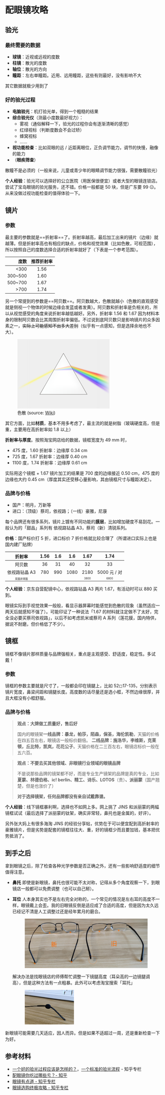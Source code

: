 # 配眼镜攻略

## 验光

### 最终需要的数据

- **球镜**：近视或远视的度数
- **柱镜**：散光的度数
- **轴位**：散光的方向
- **瞳距**：左右单瞳距。近用、远用瞳距，这些有则最好，没有影响不大

其它数据就极少用到了

### 好的验光过程

- **电脑验光**：机打验光单，得到一个粗糙的结果
- **综合验光仪**（测最小度数最好视力）：
  - 雾视（通俗解释一下，验光的过程你会有逐渐清晰的感觉）
  - 红绿视标（判断度数会不会过矫）
  - 蜂窝视标
  - ……
- **视功能检查**：比如双眼的远 / 近距离眼位，正负调节能力，调节的快慢，融像的能力
- （**眼疾筛查**）

散瞳不是必须的（一般来说，儿童或青少年的眼睛调节能力很强，需要散瞳验光）

**个人经验**：验光可以选择好的公立医院（用医保很便宜）或者大型的眼镜连锁店。尝试了宝岛眼镜的验光服务，还不错。价格一般都是 50 块，但是广东要 99 😑。从来没做过视功能检查的值得体验一下。

## 镜片

### 参数

最主要的参数就是==折射率==了。折射率越高，最后加工出来的镜片（边缘）就越薄。但是折射率高也有相应的缺点，价格和视觉效果（比如色散，可视范围），所以按照自己的度数选择合适的折射率就好了（下表是一个参考范围）。

|    度数 | 推荐折射率 |
| ------: | :--------: |
|    <300 |    1.56    |
| 300~500 |    1.60    |
| 500~700 |    1.67    |
|    >700 |    1.74    |

另一个常提到的参数是==阿贝数==。阿贝数越大，色散就越小（色散的直观感受就是侧视一个物体的时候边缘会发蓝或者发黄）。阿贝数和折射率是负相关的，所以从视觉感受的角度来说折射率越低越好。另外，折射率 1.56 和 1.67 因为材料本身的限制阿贝数会比其周围折射率偏低。不过说到底阿贝数只是影响镜片的众多因素之一，~~实际上可能感知不出多大差别~~（似乎有一点感知，但是选择余地也不大）。

<figure>
    <img src="./imgs/prism-rainbow.svg" alt="Prism rainbow" width="300">
    <figcaption>色散 (source: <a href="https://commons.wikimedia.org/wiki/File:Prism-rainbow.svg" target="_blank" rel="noopener noreferrer" class="outbound">Wiki</a>)</figcaption>
</figure>

其它方面，比如**材质**，基本不用多考虑了，最主流的就是树脂（玻璃硬度高，但是重，主要用在高折射率如 1.8 以上）

**折射率与厚度**。按照淘宝网店给的数据，镜框宽度为 49 mm 时，

- 475 度，1.60 折射率：边缘厚 0.34 cm
- 725 度，1.67 折射率：边缘厚 0.40 cm
- 1100 度，1.74 折射率：边缘厚 0.61 cm

实际用这个镜框 + 1.67 镜片加工的结果是 700 度的边缘接近 0.50 cm，475 度的边缘也大约 0.45 cm（厚度其实还受移心量影响，其由镜框尺寸与瞳距决定）。

### 品牌与价格

- 国产：明月，万新等
- 进口：（顶级）蔡司，依视路；（一线）豪雅，尼康

每个品牌还有很多系列，镜片上镀有不同功能的**膜层**，比如增加硬度不易刮花。一般认为的「甜品」系列有 依视路钻晶 A3，蔡司（新）清锐系列。

**价格**：国产标价打 5 折，进口标价 7 折价格就比较合理了（所谓进口实际上也是国内建厂贴牌）

<table>
<thead>
  <tr>
    <th>折射率</th>
    <th>1.56</th>
    <th>1.6</th>
    <th>1.6</th>
    <th>1.67</th>
    <th>1.74</th>
  </tr>
</thead>
<tbody>
  <tr style="text-align: center;">
    <td>阿贝数</td>
    <td>36</td>
    <td>31</td>
    <td>40</td>
    <td>32</td>
    <td>33</td>
  </tr>
  <tr style="text-align: center;">
    <td>依视路钻晶 A3</td>
    <td>780</td>
    <td>990</td>
    <td>1080</td>
    <td>2180</td>
    <td>5000 元 / 对</td>
  </tr>
  <tr style="text-align: center; font-size: 0.6em;">
    <td>双面非球面</td>
    <td></td>
    <td></td>
    <td></td>
    <td>3800</td>
    <td>6800</td>
  </tr>
</tbody>
</table>

**个人经验**：京东自营配镜中心，依视路钻晶 A3 两片 1.67，有活动时可以 880 买到。

眼镜实际到手视觉效果一般般，看显示器屏幕时能感觉到色散的现象（虽然适应一两天后就感知不强了）。可能印证了一种说法「1.67 的材料就注定做不了太好，完全没必要买蔡司依视路」，以后不如考虑凯米或蔡司 A 系列（莲花膜，国内特供，据说不耐磨，但价格低了不少）。

## 镜框

镜框不像镜片那样质量与品牌强相关，重点是主观感受、舒适度，稳定性。多试戴！

### 参数

镜框的参数主要就是尺寸了，一般都会印在镜腿上，比如 52◻17-135，分别表示镜片宽度，鼻梁间距和镜腿长度。高度数的话尽量还是选小框，不然边缘很厚，并且大框没有小框舒服。

### 品牌与价格

> **观点：大牌做工质量好，售后好**
>
> 国内的眼镜架**一线品牌：暴龙，帕莎，陌森，保圣，海伦凯勒**，天猫的价格在四五百左右，眼镜店一般标价翻倍。 **二线品牌：施洛华，李维斯，克莱顿，丘比特，凯岚，花花公子**。天猫价格在二三百左右，眼镜店标价一般在五六百。

> **观点：不要去买其他领域、非眼镜行业领域的眼镜品牌**
>
> 不是说那些品牌的镜架都不好，而是专业生产镜架的品牌是真的专业，比如**夏蒙、林德伯格、ic! berlin、精工、诗乐、LOTOS**（贵）**、派丽蒙**（国产翘楚，但是也涨价了）
>
> **对于选择镜架，任何品牌都没有亲自试戴靠谱。**

**个人经验**：线下镜框暴利啊，选择也不如网上多。网上挑了 JINS 和派丽蒙的两幅镜框试试（最后选择了派丽蒙的钛架，确实非常轻，鼻托也是金属的，好评）。

另外张大妈上有很多海淘 JINS 的经验分享帖，优势在于可以便宜配到高折射率的豪雅镜片，但是劣势是配套的镜框往往大、重，好的镜框少而且要加钱，基本把优势抵消了。

## 到手之后

拿到眼镜之后，除了检查各种光学参数是否正确之外，还有一些影响舒适度的细节值得注意。

- **鼻托**
  即使是新眼镜，鼻托也很可能不太对称，记得从多个角度观察一下，到眼镜店一般都可以免费调整（也可以自己掰）。

- **耳位**
  人本身其实也不是左右完全对称的，一个常见的情况是左右耳的高度不一样，眼镜戴上会歪。我的旧眼镜反倒是适应成了合适的高度，但是因为太久远已经记不清是人工调整过还是经年累月的磨合。

  <figure>
      <img src="./imgs/glasses/ears-position.jpg" alt="">
  </figure>

  解决办法是找眼镜店的师傅帮忙调整一下镜腿高度（耳朵高的一边镜腿调高），但是这种方法有一点粗暴。此外可以考虑淘宝搜索「耳托」

  <figure>
      <img src="./imgs/glasses/ears2.jpg" alt="" width="40%">
  </figure>

新眼镜可能需要几天适应，因人而异。但是如果不适超过一周，还是重新检查一下为好。

## 参考材料

- [一个好的验光过程应该是怎样的？](https://zhuanlan.zhihu.com/p/166298197)，[一个标准的验光流程](https://zhuanlan.zhihu.com/p/30571542) - 知乎专栏
- [配眼镜你吃过哪些亏？- 知乎](https://www.zhihu.com/question/318306672)
- [眼镜有点道 - 知乎专栏](https://www.zhihu.com/column/freeview)
- [眼镜选购终极攻略 - 知乎专栏](https://zhuanlan.zhihu.com/p/78501180)
